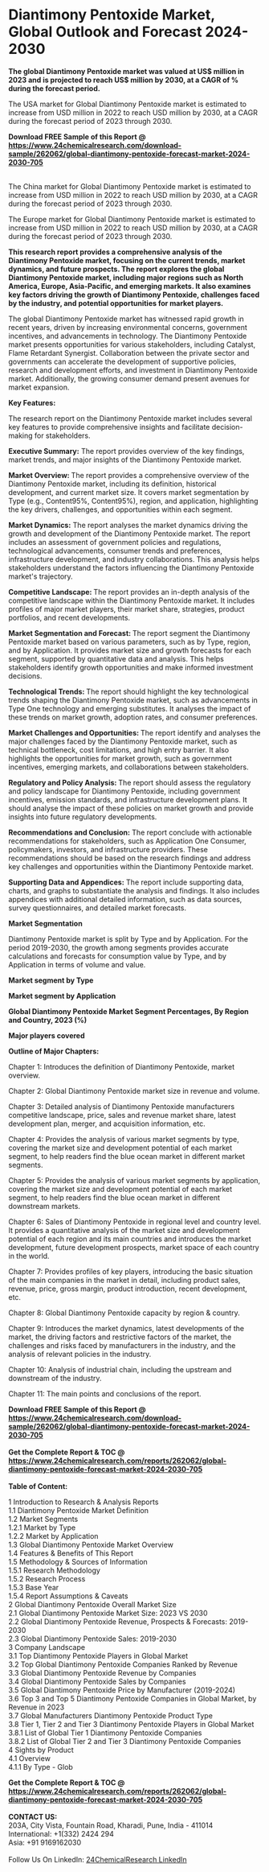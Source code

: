 <h1>Diantimony Pentoxide Market, Global Outlook and Forecast 2024-2030</h1><p><strong>The global Diantimony Pentoxide market was valued at US$ million in 2023 and is projected to reach US$ million by 2030, at a CAGR of % during the forecast period.</strong></p><p>
</p><p>The USA market for Global Diantimony Pentoxide market is estimated to increase from USD million in 2022 to reach USD million by 2030, at a CAGR during the forecast period of 2023 through 2030.</p><div><b>Download FREE Sample of this Report @ 
            <a href="https://www.24chemicalresearch.com/download-sample/262062/global-diantimony-pentoxide-forecast-market-2024-2030-705">
            https://www.24chemicalresearch.com/download-sample/262062/global-diantimony-pentoxide-forecast-market-2024-2030-705</a></b></div><br><p>
</p><p>The China market for Global Diantimony Pentoxide market is estimated to increase from USD million in 2022 to reach USD million by 2030, at a CAGR during the forecast period of 2023 through 2030.</p><p>
</p><p>The Europe market for Global Diantimony Pentoxide market is estimated to increase from USD million in 2022 to reach USD million by 2030, at a CAGR during the forecast period of 2023 through 2030.</p><p>
</p><p><strong>This research report provides a comprehensive analysis of the Diantimony Pentoxide market, focusing on the current trends, market dynamics, and future prospects. The report explores the global Diantimony Pentoxide market, including major regions such as North America, Europe, Asia-Pacific, and emerging markets. It also examines key factors driving the growth of Diantimony Pentoxide, challenges faced by the industry, and potential opportunities for market players.</strong></p><p>
The global Diantimony Pentoxide market has witnessed rapid growth in recent years, driven by increasing environmental concerns, government incentives, and advancements in technology. The Diantimony Pentoxide market presents opportunities for various stakeholders, including Catalyst, Flame Retardant Synergist. Collaboration between the private sector and governments can accelerate the development of supportive policies, research and development efforts, and investment in Diantimony Pentoxide market. Additionally, the growing consumer demand present avenues for market expansion.</p><p>
<strong>Key Features:</strong></p><p>
The research report on the Diantimony Pentoxide market includes several key features to provide comprehensive insights and facilitate decision-making for stakeholders.</p><p>
<strong>Executive Summary:</strong> The report provides overview of the key findings, market trends, and major insights of the Diantimony Pentoxide market.</p><p>
<strong>Market Overview: </strong>The report provides a comprehensive overview of the Diantimony Pentoxide market, including its definition, historical development, and current market size. It covers market segmentation by Type (e.g., Content95%, Content95%), region, and application, highlighting the key drivers, challenges, and opportunities within each segment.</p><p>
<strong>Market Dynamics:</strong> The report analyses the market dynamics driving the growth and development of the Diantimony Pentoxide market. The report includes an assessment of government policies and regulations, technological advancements, consumer trends and preferences, infrastructure development, and industry collaborations. This analysis helps stakeholders understand the factors influencing the Diantimony Pentoxide market's trajectory.</p><p>
<strong>Competitive Landscape: </strong>The report provides an in-depth analysis of the competitive landscape within the Diantimony Pentoxide market. It includes profiles of major market players, their market share, strategies, product portfolios, and recent developments.</p><p>
<strong>Market Segmentation and Forecast: </strong>The report segment the Diantimony Pentoxide market based on various parameters, such as by Type, region, and by Application. It provides market size and growth forecasts for each segment, supported by quantitative data and analysis. This helps stakeholders identify growth opportunities and make informed investment decisions.</p><p>
<strong>Technological Trends: </strong>The report should highlight the key technological trends shaping the Diantimony Pentoxide market, such as advancements in Type One technology and emerging substitutes. It analyses the impact of these trends on market growth, adoption rates, and consumer preferences.</p><p>
<strong>Market Challenges and Opportunities: </strong>The report identify and analyses the major challenges faced by the Diantimony Pentoxide market, such as technical bottleneck, cost limitations, and high entry barrier. It also highlights the opportunities for market growth, such as government incentives, emerging markets, and collaborations between stakeholders.</p><p>
<strong>Regulatory and Policy Analysis: </strong>The report should assess the regulatory and policy landscape for Diantimony Pentoxide, including government incentives, emission standards, and infrastructure development plans. It should analyse the impact of these policies on market growth and provide insights into future regulatory developments.</p><p>
<strong>Recommendations and Conclusion:</strong> The report conclude with actionable recommendations for stakeholders, such as Application One Consumer, policymakers, investors, and infrastructure providers. These recommendations should be based on the research findings and address key challenges and opportunities within the Diantimony Pentoxide market.</p><p>
<strong>Supporting Data and Appendices:</strong> The report include supporting data, charts, and graphs to substantiate the analysis and findings. It also includes appendices with additional detailed information, such as data sources, survey questionnaires, and detailed market forecasts.</p><p>
<strong>Market Segmentation</strong></p><p>
Diantimony Pentoxide market is split by Type and by Application. For the period 2019-2030, the growth among segments provides accurate calculations and forecasts for consumption value by Type, and by Application in terms of volume and value.</p><p>
<strong>Market segment by Type</strong></p><p>
</p><p>
</p><p><strong>Market segment by Application</strong></p><p>
</p><p>
</p><p><strong>Global Diantimony Pentoxide Market Segment Percentages, By Region and Country, 2023 (%)</strong></p><p>
</p><p>
</p><p><strong>Major players covered</strong></p><p>
</p><p>
</p><p><strong>Outline of Major Chapters:</strong></p><p>
Chapter 1: Introduces the definition of Diantimony Pentoxide, market overview.</p><p>
Chapter 2: Global Diantimony Pentoxide market size in revenue and volume.</p><p>
Chapter 3: Detailed analysis of Diantimony Pentoxide manufacturers competitive landscape, price, sales and revenue market share, latest development plan, merger, and acquisition information, etc.</p><p>
Chapter 4: Provides the analysis of various market segments by type, covering the market size and development potential of each market segment, to help readers find the blue ocean market in different market segments.</p><p>
Chapter 5: Provides the analysis of various market segments by application, covering the market size and development potential of each market segment, to help readers find the blue ocean market in different downstream markets.</p><p>
Chapter 6: Sales of Diantimony Pentoxide in regional level and country level. It provides a quantitative analysis of the market size and development potential of each region and its main countries and introduces the market development, future development prospects, market space of each country in the world.</p><p>
Chapter 7: Provides profiles of key players, introducing the basic situation of the main companies in the market in detail, including product sales, revenue, price, gross margin, product introduction, recent development, etc.</p><p>
Chapter 8: Global Diantimony Pentoxide capacity by region &amp; country.</p><p>
Chapter 9: Introduces the market dynamics, latest developments of the market, the driving factors and restrictive factors of the market, the challenges and risks faced by manufacturers in the industry, and the analysis of relevant policies in the industry.</p><p>
Chapter 10: Analysis of industrial chain, including the upstream and downstream of the industry.</p><p>
Chapter 11: The main points and conclusions of the report.</p><div><b>Download FREE Sample of this Report @ 
            <a href="https://www.24chemicalresearch.com/download-sample/262062/global-diantimony-pentoxide-forecast-market-2024-2030-705">
            https://www.24chemicalresearch.com/download-sample/262062/global-diantimony-pentoxide-forecast-market-2024-2030-705</a></b></div><br><div><b>Get the Complete Report & TOC @ 
            <a href="https://www.24chemicalresearch.com/reports/262062/global-diantimony-pentoxide-forecast-market-2024-2030-705">
            https://www.24chemicalresearch.com/reports/262062/global-diantimony-pentoxide-forecast-market-2024-2030-705</a></b></div><br>
            <b>Table of Content:</b><p>1 Introduction to Research & Analysis Reports<br />
    1.1 Diantimony Pentoxide Market Definition<br />
    1.2 Market Segments<br />
        1.2.1 Market by Type<br />
        1.2.2 Market by Application<br />
    1.3 Global Diantimony Pentoxide Market Overview<br />
    1.4 Features & Benefits of This Report<br />
    1.5 Methodology & Sources of Information<br />
        1.5.1 Research Methodology<br />
        1.5.2 Research Process<br />
        1.5.3 Base Year<br />
        1.5.4 Report Assumptions & Caveats<br />
2 Global Diantimony Pentoxide Overall Market Size<br />
    2.1 Global Diantimony Pentoxide Market Size: 2023 VS 2030<br />
    2.2 Global Diantimony Pentoxide Revenue, Prospects & Forecasts: 2019-2030<br />
    2.3 Global Diantimony Pentoxide Sales: 2019-2030<br />
3 Company Landscape<br />
    3.1 Top Diantimony Pentoxide Players in Global Market<br />
    3.2 Top Global Diantimony Pentoxide Companies Ranked by Revenue<br />
    3.3 Global Diantimony Pentoxide Revenue by Companies<br />
    3.4 Global Diantimony Pentoxide Sales by Companies<br />
    3.5 Global Diantimony Pentoxide Price by Manufacturer (2019-2024)<br />
    3.6 Top 3 and Top 5 Diantimony Pentoxide Companies in Global Market, by Revenue in 2023<br />
    3.7 Global Manufacturers Diantimony Pentoxide Product Type<br />
    3.8 Tier 1, Tier 2 and Tier 3 Diantimony Pentoxide Players in Global Market<br />
        3.8.1 List of Global Tier 1 Diantimony Pentoxide Companies<br />
        3.8.2 List of Global Tier 2 and Tier 3 Diantimony Pentoxide Companies<br />
4 Sights by Product<br />
    4.1 Overview<br />
        4.1.1 By Type - Glob</p><div><b>Get the Complete Report & TOC @ 
            <a href="https://www.24chemicalresearch.com/reports/262062/global-diantimony-pentoxide-forecast-market-2024-2030-705">
            https://www.24chemicalresearch.com/reports/262062/global-diantimony-pentoxide-forecast-market-2024-2030-705</a></b></div><br><b>CONTACT US:</b><br>
            203A, City Vista, Fountain Road, Kharadi, Pune, India - 411014<br>
            International: +1(332) 2424 294<br>
            Asia: +91 9169162030 <br><br>
            Follow Us On LinkedIn: <a href="https://www.linkedin.com/company/24chemicalresearch/">24ChemicalResearch LinkedIn</a>